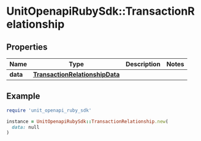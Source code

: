 # UnitOpenapiRubySdk::TransactionRelationship

## Properties

| Name | Type | Description | Notes |
| ---- | ---- | ----------- | ----- |
| **data** | [**TransactionRelationshipData**](TransactionRelationshipData.md) |  |  |

## Example

```ruby
require 'unit_openapi_ruby_sdk'

instance = UnitOpenapiRubySdk::TransactionRelationship.new(
  data: null
)
```

